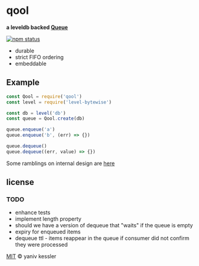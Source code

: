 # qool

**a leveldb backed [Queue](https://en.wikipedia.org/wiki/Queue_(abstract_data_type))**

[![npm status](http://img.shields.io/npm/v/qool.svg?style=flat-square)](https://www.npmjs.org/package/qool) 

- durable
- strict FIFO ordering
- embeddable

## Example

```javascript
const Qool = require('qool')
const level = require('level-bytewise')

const db = level('db')
const queue = Qool.create(db)

queue.enqueue('a')
queue.enqueue('b', (err) => {})

queue.dequeue()
queue.dequeue((err, value) => {})
```

Some ramblings on internal design are [here](./notes.md)

## license

### TODO
- enhance tests
- implement length property
- should we have a version of dequeue that "waits" if the queue is empty
- expiry for enqueued items
- dequeue ttl - items reappear in the queue if consumer did not confirm they were processed

[MIT](http://opensource.org/licenses/MIT) © yaniv kessler
